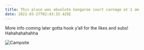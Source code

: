 ```yaml
---
title: This place was absolute kangaroo court carnage at 1 am
date: 2021-03-27T02:43:33.429Z
---
```

More info coming later gotta hook y’all for the likes and subs! Hahahahahahha

![Campsite](/images/87bb6c59-3b69-45e7-89dc-5ad9de594835.jpeg "Not enough rocks campsite")